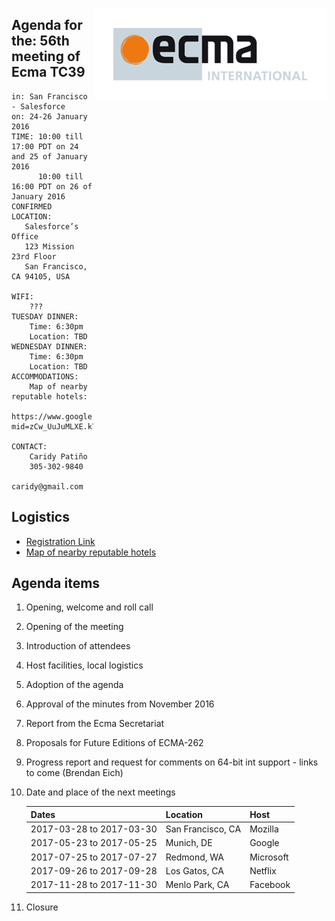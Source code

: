 <img src="../images/Ecma_RVB-003.jpg"
     align="right" alt="" />

## Agenda for the: 56th meeting of Ecma TC39

    in: San Francisco - Salesforce
    on: 24-26 January 2016
    TIME: 10:00 till 17:00 PDT on 24 and 25 of January 2016
          10:00 till 16:00 PDT on 26 of January 2016
    CONFIRMED LOCATION:
       Salesforce’s Office
       123 Mission 23rd Floor
       San Francisco, CA 94105, USA

    WIFI:
        ???
    TUESDAY DINNER:
        Time: 6:30pm
        Location: TBD
    WEDNESDAY DINNER:
        Time: 6:30pm
        Location: TBD
    ACCOMMODATIONS:
        Map of nearby reputable hotels:
        https://www.google.com/maps/d/edit?mid=zCw_UuJuMLXE.k7jLE43b3qhE&usp=sharing

    CONTACT:
        Caridy Patiño
        305-302-9840
        caridy@gmail.com

## Logistics

- [Registration Link](https://ecma-international.doodle.com/poll/swz9zuggvuzarg6f)
- [Map of nearby reputable hotels](https://www.google.com/maps/d/edit?mid=zCw_UuJuMLXE.k7jLE43b3qhE&usp=sharing)

## Agenda items

1. Opening, welcome and roll call
  1. Opening of the meeting
  1. Introduction of attendees
  1. Host facilities, local logistics
1. Adoption of the agenda
1. Approval of the minutes from November 2016
1. Report from the Ecma Secretariat
1. Proposals for Future Editions of ECMA-262
  1. Progress report and request for comments on 64-bit int support - links to come (Brendan Eich)
1. Date and place of the next meetings

    | Dates                    | Location          | Host       |
    |--------------------------|-------------------|------------|
    | 2017-03-28 to 2017-03-30 | San Francisco, CA | Mozilla    |
    | 2017-05-23 to 2017-05-25 | Munich, DE        | Google     |
    | 2017-07-25 to 2017-07-27 | Redmond, WA       | Microsoft  |
    | 2017-09-26 to 2017-09-28 | Los Gatos, CA     | Netflix    |
    | 2017-11-28 to 2017-11-30 | Menlo Park, CA    | Facebook   |

1. Closure
